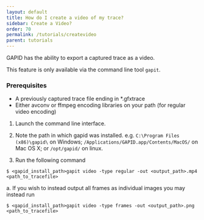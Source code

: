 ```yaml
---
layout: default
title: How do I create a video of my trace?
sidebar: Create a Video?
order: 70
permalink: /tutorials/createvideo
parent: tutorials
---
```


GAPID has the ability to export a captured trace as a video.

This feature is only available via the command line tool `gapit`.

### Prerequisites
* A previously captured trace file ending in *.gfxtrace
* Either avconv or ffmpeg encoding libraries on your path (for regular video encoding)

<div class="callouts" markdown="block">

1. Launch the command line interface.

2. Note the path in which gapid was installed.
<span class="info">e.g. `C:\Program Files (x86)\gapid\` on Windows; `/Applications/GAPID.app/Contents/MacOS/` on Mac OS X; or `/opt/gapid/` on linux.</span>

3. Run the following command
```
$ <gapid_install_path>gapit video -type regular -out <output_path>.mp4 <path_to_tracefile>
```
  a. If you wish to instead output all frames as individual images you may instead run
```
$ <gapid_install_path>gapit video -type frames -out <output_path>.png <path_to_tracefile>
```

</div>

